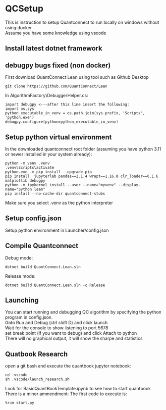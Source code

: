 # QCSetup
This is instruction to setup Quantconnect to run locally on windows without using docker <br />
Assume you have some knowledge using vscode 

## Install latest dotnet framework

## debugpy bugs fixed (non docker)
First download QuantConnect Lean using tool such as Github Desktop
```
git clone https://github.com/QuantConnect/Lean
```

In AlgorithmFactory\DebuggerHelper.cs:
```
import debugpy <---after this line insert the following:
import os,sys
python_executable_in_venv = os.path.join(sys.prefix, 'Scripts', 'python.exe')
debugpy.configure(python=python_executable_in_venv)
```
## Setup python virtual environment
In the downloaded quantconnect root folder (assuming you have python 3.11 or newer installed in your system already):
```
python -m venv .venv
.venv\Scripts\activate
python.exe -m pip install --upgrade pip
pip install  jupyterlab pandas==2.1.4 wrapt==1.16.0 clr_loader==0.1.6 matplotlib debugpy
python -m ipykernel install --user --name="myvenv" --display-name="python lean"
pip install --no-cache-dir quantconnect-stubs

```
Make sure you select .venv as the python interpreter

## Setup config.json
Setup python environment in Launcher/config.json

## Compile Quantconnect
Debug mode:
```
dotnet build QuantConnect.Lean.sln
```
Release mode:
```
dotnet build QuantConnect.Lean.sln -c Release
```

## Launching
You can start running and debugging QC algorithm by specifying the python program in config.json. <br />
Goto Run and Debug (ctrl shift D) and click launch<br />
Wait for the console to show listening to port 5678 <br />
set break point (if you want to debug) and click Attach to python <br />
There will no graphical output, it will show the sharpe and statistics

## Quatbook Research
open a git bash and execute the quantbook jupyter notebook:
```
cd .vscode
sh .vscode/launch_research.sh 
```
Look for BasicQuantBookTemplate.ipynb to see how to start quantbook
There is a minor ammendment: The first code to execute is:
```
%run start.py
```
